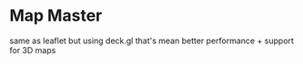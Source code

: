 # Map Master

same as leaflet but using deck.gl that's mean better performance + support for 3D maps

